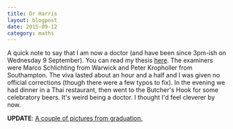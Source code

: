 ```yaml
---
title: Dr Harris
layout: blogpost
date: 2015-09-12
category: maths
---
```


A quick note to say that I am now a doctor (and have been since 3pm-ish on
Wednesday 9 September). You can read my thesis
[here](/maths/thesis.pdf). The examiners were Marco Schlichting
from Warwick and Peter Kropholler from Southampton. The viva lasted about an
hour and a half and I was given no official corrections (though there were a
few typos to fix). In the evening we had dinner in a Thai restaurant, then went
to the Butcher's Hook for some celebratory beers. It's weird being a doctor.
I thought I'd feel cleverer by now.  

**UPDATE**: <a href="/assets/images/2015-09-12/grad1.jpg"
data-lightbox="PhD" data-title="At the reception">
A couple of pictures from graduation.</a>
<a href="/assets/images/2015-09-12/grad2.jpg"
data-lightbox="PhD" data-title="With Michal Ferov, also graduating.">
</a>
